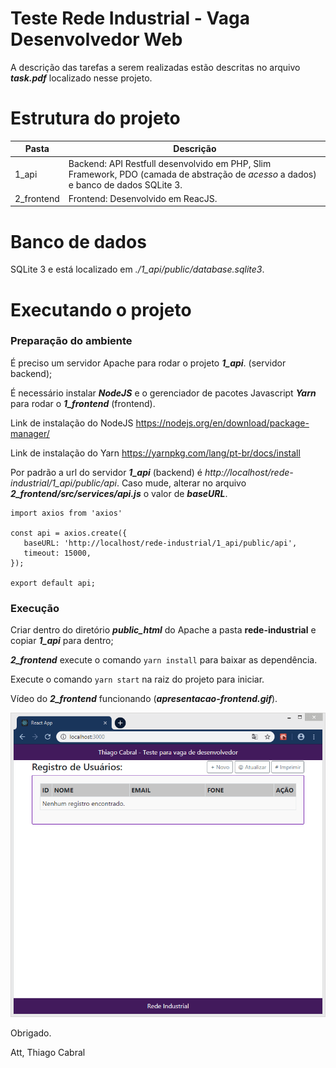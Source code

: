 # Teste Rede Industrial - Vaga Desenvolvedor Web

A descrição das tarefas a serem realizadas estão descritas no arquivo ***task.pdf*** localizado nesse projeto.



# Estrutura do projeto

| Pasta      | Descrição                                                    |
| ---------- | ------------------------------------------------------------ |
| 1_api      | Backend: API Restfull desenvolvido em PHP, Slim Framework, PDO (camada de abstração de *acesso* a dados) e banco de dados SQLite 3. |
| 2_frontend | Frontend: Desenvolvido em ReacJS.                            |



# **Banco** de dados

SQLite 3 e está localizado em *./1_api/public/database.sqlite3*.



# Executando o projeto

### Preparação do ambiente

É preciso um servidor Apache para rodar o projeto ***1_api***. (servidor backend);

É necessário instalar ***NodeJS*** e o gerenciador de pacotes Javascript ***Yarn*** para rodar o ***1_frontend*** (frontend).

Link de instalação do NodeJS https://nodejs.org/en/download/package-manager/

Link de instalação do Yarn https://yarnpkg.com/lang/pt-br/docs/install

Por padrão a url do servidor ***1_api*** (backend) é *http://localhost/rede-industrial/1_api/public/api*. Caso mude, alterar no arquivo ***2_frontend/src/services/api.js*** o valor de ***baseURL***.

```
import axios from 'axios'

const api = axios.create({
   baseURL: 'http://localhost/rede-industrial/1_api/public/api',
   timeout: 15000,
});

export default api;
```



### Execução


Criar dentro do diretório ***public_html*** do Apache a pasta **rede-industrial** e copiar ***1_api*** para dentro;

***2_frontend*** execute o comando `yarn install` para baixar as dependência.

Execute o comando `yarn start` na raiz do projeto para iniciar.

Vídeo do ***2_frontend*** funcionando (***apresentacao-frontend.gif***).

![apresentacao-frontend](apresentacao-frontend.gif)



Obrigado.

Att, Thiago Cabral